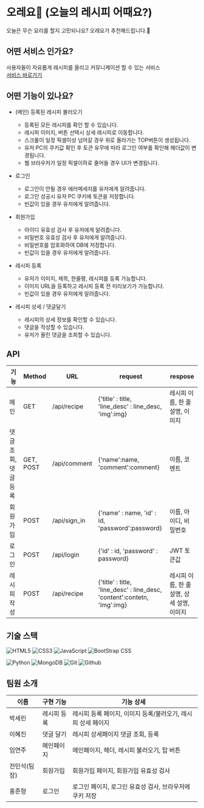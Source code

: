 # 오레요🥗 (오늘의 레시피 어때요?)
오늘은 무슨 요리를 할지 고민되나요? 오레요가 추천해드립니다.💪   

## 어떤 서비스 인가요?
사용자들이 자유롭게 레시피를 올리고 커뮤니케이션 할 수 있는 서비스   
[서비스 바로가기]()   

## 어떤 기능이 있나요?
- (메인) 등록된 레시피 불러오기
  - 등록된 모든 레시피를 확인 할 수 있습니다.
  - 레시피 이미지, 버튼 선택시 상세 레시피로 이동합니다.
  - 스크롤이 일정 픽셀이상 넘어갈 경우 위로 올라가는 TOP버튼이 생성됩니다.
  - 유저 PC의 쿠키값 확인 후 토큰 유무에 따라 로그인 여부를 확인해 헤더값이 변경됩니다.
  - 웹 브라우저가 일정 픽셀이하로 줄어들 경우 UI가 변경됩니다.

- 로그인
  - 로그인이 안될 경우 에러메세지를 유저에게 알려줍니다.
  - 로그인 성공시 유저 PC 쿠키에 토큰을 저장합니다.
  -  빈값이 있을 경우 유저에게 알려줍니다.
 
- 회원가입
  - 아이디 유효성 검사 후 유저에게 알려줍니다.
  - 비밀번호 유효성 검사 후 유저에게 알려줍니다.
  - 비밀번호를 암호화하여 DB에 저장합니다.
  - 빈값이 있을 경우 유저에게 알려줍니다.
 
- 레시피 등록
  - 유저가 이미지, 제목, 한줄평, 레시피를 등록 가능합니다.
  - 이미지 URL을 등록하고 레시피 등록 전 미리보기가 가능합니다.
  - 빈값이 있을 경우 유저에게 알려줍니다.

- 레시피 상세 / 댓글달기
  - 레시피의 상세 정보를 확인할 수 있습니다.
  - 댓글을 작성할 수 있습니다.
  - 유저가 올린 댓글을 조회할 수 있습니다.

## API
| 기능 | Method | URL | request | respose |
| --- | --- | --- | --- | ---|
| 메인 | GET | /api/recipe | {'title' : title, 'line_desc' : line_desc, 'img':img} | 레시피 이름, 한 줄 설명, 이미지 |
| 댓글 조회, 댓글 등록 | GET, POST | /api/comment | {'name':name, 'comment':comment} | 이름, 코멘트 |
| 회원가입 | POST | /api/sign_in | {'name' : name, 'id' : id, 'password':password} | 이름, 아이디, 비밀번호 |
| 로그인 | POST | /api/login | {'id' : id, 'password' : password} | JWT 토큰값 |
| 레시피 작성 | POST | /api/recipe | {'title' : title, 'line_desc' : line_desc, 'content':contetn, 'img':img} | 레시피 이름, 한 줄 설명, 상세 설명, 이미지 |


## 기술 스택

![HTML5](https://img.shields.io/badge/HTML5-E34F26?&style=for-the-badge&logo=html5&logoColor=white)
![CSS3](https://img.shields.io/badge/CSS3-1572B6?&style=for-the-badge&logo=css3&logoColor=white)
![JavaScript](https://img.shields.io/badge/JavaScript-f1e05a?&style=for-the-badge&logo=javascript&logoColor=white)
![BootStrap CSS](https://img.shields.io/badge/Bootstrap-7952B3?&style=for-the-badge&logo=bulma&logoColor=white)

![Python](https://img.shields.io/badge/Python-3776AB?&style=for-the-badge&logo=bulma&logoColor=white)
![MongoDB](https://img.shields.io/badge/MongoDB-47A248?&style=for-the-badge&logo=mongodb&logoColor=white)
![Git](https://img.shields.io/badge/-Git-F05032?&style=for-the-badge&logo=git&logoColor=white)
![Github](https://img.shields.io/badge/-Github-181717?&style=for-the-badge&logo=github&logoColor=white)


## 팀원 소개
| 이름 | 구현 기능 | 기능 상세 |
| ----- | ----- | ---- |
| 박세린 | 레시피 등록 | 레시피 등록 페이지, 이미지 등록/불러오기, 레시피 상세 페이지 |
| 이혜진 | 댓글 달기 | 레시피 상세페이지 댓글 조회, 등록 |
| 임연주 | 메인페이지 | 메인페이지, 헤더, 레시피 불러오기, 탑 버튼 |
| 전민석(팀장) | 회원가입 | 회원가입 페이지, 회원가입 유효성 검사 |
| 홍준형 | 로그인 | 로그인 페이지, 로그인 유효성 검사, 브라우저에 쿠키 저장 |
